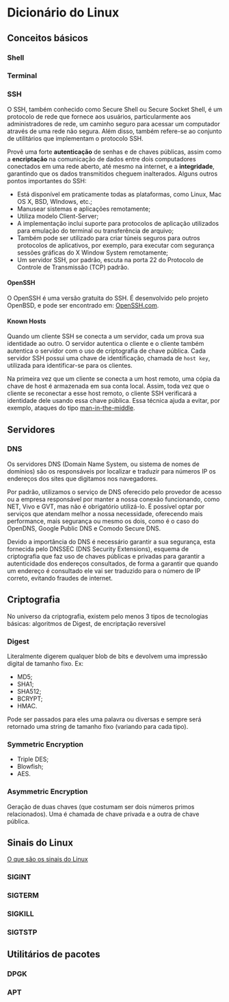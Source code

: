 # Dicionário do Linux

## Conceitos básicos

### Shell

### Terminal

### SSH

O SSH, também conhecido como Secure Shell ou Secure Socket Shell, é um protocolo de rede que fornece aos usuários, particularmente aos administradores de rede, um caminho seguro para acessar um computador através de uma rede não segura. Além disso, também refere-se ao conjunto de utilitários que implementam o protocolo SSH.

Provê uma forte **autenticação** de senhas e de chaves públicas, assim como a **encriptação** na comunicação de dados entre dois computadores conectados em uma rede aberto, até mesmo na internet, e a **integridade**, garantindo que os dados transmitidos cheguem inalterados. Alguns outros pontos importantes do SSH:

- Está disponível em praticamente todas as plataformas, como Linux, Mac OS X, BSD, WIndows, etc.;
- Manusear sistemas e aplicações remotamente;
- Utiliza modelo Client-Server;
- A implementação inclui suporte para protocolos de aplicação utilizados para emulação do terminal ou transferência de arquivo;
- Também pode ser utilizado para criar túneis seguros para outros protocolos de aplicativos, por exemplo, para executar com segurança sessões gráficas do X Window System remotamente;
- Um servidor SSH, por padrão, escuta na porta 22 do Protocolo de Controle de Transmissão (TCP) padrão.

#### OpenSSH

O OpenSSH é uma versão gratuita do SSH. É desenvolvido pelo projeto OpenBSD, e pode ser encontrado em: [OpenSSH.com](https://www.openssh.com/).

#### Known Hosts

Quando um cliente SSH se conecta a um servidor, cada um prova sua identidade ao outro. O servidor autentica o cliente e o cliente também autentica o servidor com o uso de criptografia de chave pública. Cada servidor SSH possui uma chave de identificação, chamada de `host key`, utilizada para identificar-se para os clientes.

Na primeira vez que um cliente se conecta a um host remoto, uma cópia da chave de host é armazenada em sua conta local. Assim, toda vez que o cliente se reconectar a esse host remoto, o cliente SSH verificará a identidade dele usando essa chave pública. Essa técnica ajuda a evitar, por exemplo, ataques do tipo [man-in-the-middle][1].

## Servidores

### DNS

Os servidores DNS (Domain Name System, ou sistema de nomes de domínios) são os responsáveis por localizar e traduzir para números IP os endereços dos sites que digitamos nos navegadores.

Por padrão, utilizamos o serviço de DNS oferecido pelo provedor de acesso ou a empresa responsável por manter a nossa conexão funcionando, como NET, Vivo e GVT, mas não é obrigatório utilizá-lo. É possível optar por serviços que atendam melhor a nossa necessidade, oferecendo mais performance, mais segurança ou mesmo os dois, como é o caso do OpenDNS, Google Public DNS e Comodo Secure DNS.

Devido a importância do DNS é necessário garantir a sua segurança, esta fornecida pelo DNSSEC (DNS Security Extensions), esquema de criptografia que faz uso de chaves públicas e privadas para garantir a autenticidade dos endereços consultados, de forma a garantir que quando um endereço é consultado ele vai ser traduzido para o número de IP correto, evitando fraudes de internet.

## Criptografia

No universo da criptografia, existem pelo menos 3 tipos de tecnologias básicas: algoritmos de Digest, de encriptação reversível

### Digest

Literalmente digerem qualquer blob de bits e devolvem uma impressão digital de tamanho fixo. Ex:

- MD5;
- SHA1;
- SHA512;
- BCRYPT;
- HMAC.

Pode ser passados para eles uma palavra ou diversas e sempre será retornado uma string de tamanho fixo (variando para cada tipo).

### Symmetric Encryption

- Triple DES;
- Blowfish;
- AES.

### Asymmetric Encryption

Geração de duas chaves (que costumam ser dois números primos relacionados). Uma é chamada de chave privada e a outra de chave pública.

## Sinais do Linux

[O que são os sinais do Linux](https://www.cloudsavvyit.com/11072/linux-signals-hacks-definition-and-more/)

### SIGINT

### SIGTERM

### SIGKILL

### SIGTSTP

## Utilitários de pacotes

### DPGK

### APT

[1]: https://www.kaspersky.com.br/blog/what-is-a-man-in-the-middle-attack/462/
